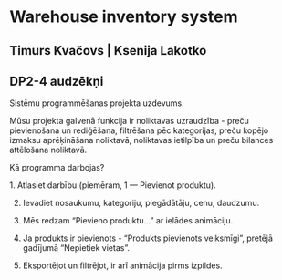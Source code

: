 # Warehouse inventory system

## Timurs Kvačovs | Ksenija Lakotko
##         DP2-4 audzēkņi

Sistēmu programmēšanas projekta uzdevums.

Mūsu projekta galvenā funkcija ir noliktavas uzraudzība - preču pievienošana un rediģēšana, filtrēšana pēc kategorijas, preču kopējo izmaksu aprēķināšana noliktavā, noliktavas ietilpība un preču bilances attēlošana noliktavā.

Kā programma darbojas?

1. Atlasiet darbību (piemēram, 1 — Pievienot produktu).

2. Ievadiet nosaukumu, kategoriju, piegādātāju, cenu, daudzumu.
   
3. Mēs redzam “Pievieno produktu…” ar ielādes animāciju.
   
4. Ja produkts ir pievienots - “Produkts pievienots veiksmīgi”, pretējā gadījumā “Nepietiek vietas”.
   
5. Eksportējot un filtrējot, ir arī animācija pirms izpildes.

